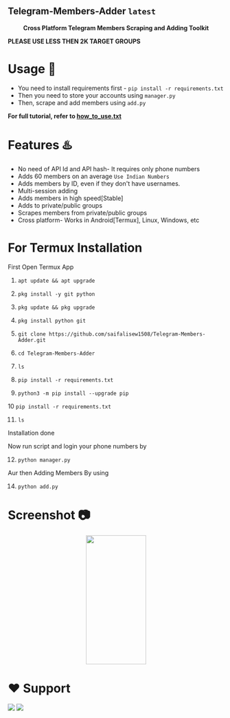## Telegram-Members-Adder `latest`
<p align='center'><b>Cross Platform Telegram Members Scraping and Adding Toolkit</b></p>
<b>PLEASE USE LESS THEN 2K TARGET GROUPS</b>

# Usage 🧰

* You need to install requirements first - `pip install -r requirements.txt`
* Then you need to store your accounts using `manager.py`
* Then, scrape and add members using `add.py`

<b> For full tutorial, refer to <a href='https://github.com/saifalisew1508/Telegram-Members-Adder/blob/main/how_to_use.txt'>how_to_use.txt</a> </b>

# Features ♨️

* No need of API Id and API hash- It requires only phone numbers
* Adds 60 members on an average `Use Indian Numbers`
* Adds members by ID, even if they don't have usernames.
* Multi-session adding 
* Adds members in high speed[Stable]
* Adds to private/public groups
* Scrapes members from private/public groups
* Cross platform- Works in Android[Termux], Linux, Windows, etc

# For Termux Installation

First Open Termux App

1) `apt update && apt upgrade`

2) `pkg install -y git python`

3) `pkg update && pkg upgrade`

4) `pkg install python git`

5) `git clone https://github.com/saifalisew1508/Telegram-Members-Adder.git`

6) `cd Telegram-Members-Adder`

7) `ls`

8) `pip install -r requirements.txt`

9) `python3 -m pip install --upgrade pip`

10 `pip install -r requirements.txt`

11) `ls`

Installation done

Now run script and login your phone numbers by

12) `python manager.py`


Aur then Adding Members By using 

14) `python add.py`


# Screenshot 📷
<p align='center'><img src='https://te.legra.ph/file/f0c555b284160fafc6dca.jpg' width='140' height='300'></p>

# ❤️ Support
<a href="https://t.me/saifalisew1508"><img src="https://img.shields.io/badge/Contact%20Owner-pink.svg?logo=Telegram"></a>
<a href="https://t.me/ABOUT_SAIF"><img src="https://img.shields.io/badge/Join-Telegram%20Channel-blue.svg?logo=telegram"></a>

